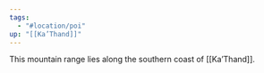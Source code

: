 ```yaml
---
tags:
  - "#location/poi"
up: "[[Ka’Thand]]"
---
```

This mountain range lies along the southern coast of [[Ka’Thand]]. 